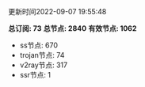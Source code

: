 更新时间2022-09-07 19:55:48

**总订阅: 73**
**总节点: 2840**
**有效节点: 1062**
- ss节点: 670
- trojan节点: 74
- v2ray节点: 317
- ssr节点: 1
